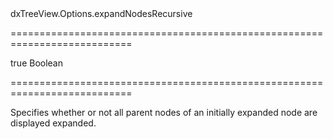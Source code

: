 <!--id-->dxTreeView.Options.expandNodesRecursive<!--/id-->
===========================================================================
<!--default-->true<!--/default-->
<!--type-->Boolean<!--/type-->
===========================================================================

<!--shortDescription-->
Specifies whether or not all parent nodes of an initially expanded node are displayed expanded.
<!--/shortDescription-->

<!--fullDescription-->

<!--/fullDescription-->